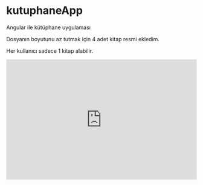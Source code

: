 # kutuphaneApp
Angular ile kütüphane uygulaması

Dosyanın boyutunu az tutmak için 4 adet kitap resmi ekledim.

Her kullanıcı sadece 1 kitap alabilir.

<div style='position:relative; padding-bottom:calc(54.17% + 44px)'><iframe src='https://gfycat.com/ifr/ShyAltruisticAmphiuma' frameborder='0' scrolling='no' width='100%' height='100%' style='position:absolute;top:0;left:0;' allowfullscreen></iframe></div>
